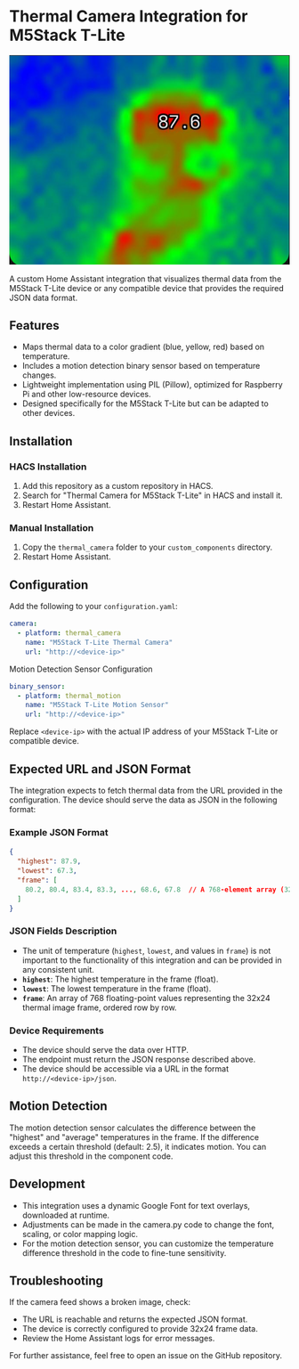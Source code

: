 # Thermal Camera Integration for M5Stack T-Lite

![alt text](screenshot.png)

A custom Home Assistant integration that visualizes thermal data from the M5Stack T-Lite device or any compatible device that provides the required JSON data format.

## Features
- Maps thermal data to a color gradient (blue, yellow, red) based on temperature.
- Includes a motion detection binary sensor based on temperature changes.
- Lightweight implementation using PIL (Pillow), optimized for Raspberry Pi and other low-resource devices.
- Designed specifically for the M5Stack T-Lite but can be adapted to other devices.

## Installation

### HACS Installation
1. Add this repository as a custom repository in HACS.
2. Search for "Thermal Camera for M5Stack T-Lite" in HACS and install it.
3. Restart Home Assistant.

### Manual Installation
1. Copy the `thermal_camera` folder to your `custom_components` directory.
2. Restart Home Assistant.

## Configuration

Add the following to your `configuration.yaml`:

````yaml
camera:
  - platform: thermal_camera
    name: "M5Stack T-Lite Thermal Camera"
    url: "http://<device-ip>"
````
Motion Detection Sensor Configuration
````yaml
binary_sensor:
  - platform: thermal_motion
    name: "M5Stack T-Lite Motion Sensor"
    url: "http://<device-ip>"
````
Replace `<device-ip>` with the actual IP address of your M5Stack T-Lite or compatible device.

## Expected URL and JSON Format

The integration expects to fetch thermal data from the URL provided in the configuration. The device should serve the data as JSON in the following format:

### Example JSON Format

````json
{
  "highest": 87.9,
  "lowest": 67.3,
  "frame": [
    80.2, 80.4, 83.4, 83.3, ..., 68.6, 67.8  // A 768-element array (32x24)
  ]
}
````

### JSON Fields Description

- The unit of temperature (`highest`, `lowest`, and values in `frame`) is not important to the functionality of this integration and can be provided in any consistent unit.
- **`highest`**: The highest temperature in the frame (float).
- **`lowest`**: The lowest temperature in the frame (float).
- **`frame`**: An array of 768 floating-point values representing the 32x24 thermal image frame, ordered row by row.

### Device Requirements
- The device should serve the data over HTTP.
- The endpoint must return the JSON response described above.
- The device should be accessible via a URL in the format `http://<device-ip>/json`.

## Motion Detection

The motion detection sensor calculates the difference between the "highest" and "average" temperatures in the frame. If the difference exceeds a certain threshold (default: 2.5), it indicates motion. You can adjust this threshold in the component code.

## Development

- This integration uses a dynamic Google Font for text overlays, downloaded at runtime.
- Adjustments can be made in the camera.py code to change the font, scaling, or color mapping logic.
- For the motion detection sensor, you can customize the temperature difference threshold in the code to fine-tune sensitivity.

## Troubleshooting

If the camera feed shows a broken image, check:
- The URL is reachable and returns the expected JSON format.
- The device is correctly configured to provide 32x24 frame data.
- Review the Home Assistant logs for error messages.

For further assistance, feel free to open an issue on the GitHub repository.
